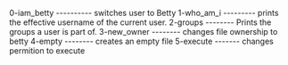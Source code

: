 0-iam_betty ----------  switches user to Betty
1-who_am_i  ---------  prints the effective username of the current user.
2-groups     -------- Prints the groups a user is part of.
3-new_owner -------- changes file ownership to betty
4-empty  --------  creates an empty file 
5-execute -------  changes permition to execute 
